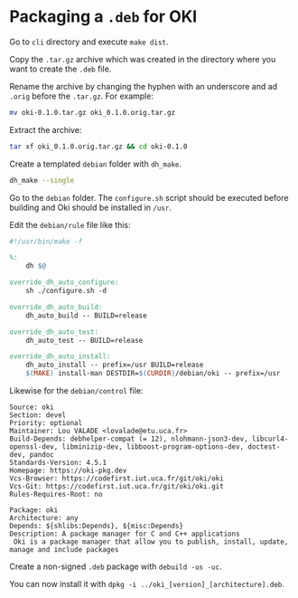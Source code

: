 # Packaging a `.deb` for OKI

Go to `cli` directory and execute `make dist`.

Copy the `.tar.gz` archive which was created in the directory where you want to create the `.deb` file.

Rename the archive by changing the hyphen with an underscore and ad `.orig` before the `.tar.gz`. For example:

```bash
mv oki-0.1.0.tar.gz oki_0.1.0.orig.tar.gz
```

Extract the archive:

```bash
tar xf oki_0.1.0.orig.tar.gz && cd oki-0.1.0
```

Create a templated `debian` folder with `dh_make`.
```bash
dh_make --single
```

Go to the `debian` folder.
The `configure.sh` script should be executed before building and Oki should be installed in `/usr`.

Edit the `debian/rule` file like this:

```Makefile
#!/usr/bin/make -f

%:
	dh $@

override_dh_auto_configure:
	sh ./configure.sh -d

override_dh_auto_build:
	dh_auto_build -- BUILD=release

override_dh_auto_test:
	dh_auto_test -- BUILD=release

override_dh_auto_install:
	dh_auto_install -- prefix=/usr BUILD=release
	$(MAKE) install-man DESTDIR=$(CURDIR)/debian/oki -- prefix=/usr
```

Likewise for the `debian/control` file:

```
Source: oki
Section: devel
Priority: optional
Maintainer: Lou VALADE <lovalade@etu.uca.fr>
Build-Depends: debhelper-compat (= 12), nlohmann-json3-dev, libcurl4-openssl-dev, libminizip-dev, libboost-program-options-dev, doctest-dev, pandoc
Standards-Version: 4.5.1
Homepage: https://oki-pkg.dev
Vcs-Browser: https://codefirst.iut.uca.fr/git/oki/oki
Vcs-Git: https://codefirst.iut.uca.fr/git/oki/oki.git
Rules-Requires-Root: no

Package: oki
Architecture: any
Depends: ${shlibs:Depends}, ${misc:Depends}
Description: A package manager for C and C++ applications
 Oki is a package manager that allow you to publish, install, update, manage and include packages
```

Create a non-signed `.deb` package with `debuild -us -uc`.

You can now install it with `dpkg -i ../oki_[version]_[architecture].deb`.
